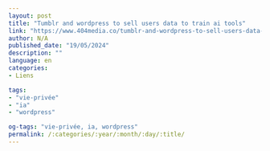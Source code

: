 ```yaml
---
layout: post
title: "Tumblr and wordpress to sell users data to train ai tools"
link: "https://www.404media.co/tumblr-and-wordpress-to-sell-users-data-to-train-ai-tools"
author: N/A
published_date: "19/05/2024"
description: ""
language: en
categories:
- Liens

tags:
- "vie-privée"
- "ia"
- "wordpress"

og-tags: "vie-privée, ia, wordpress"
permalink: /:categories/:year/:month/:day/:title/
---
```


